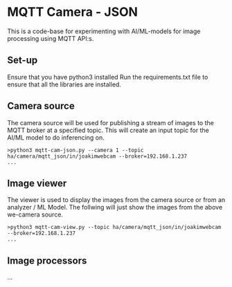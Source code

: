 # MQTT Camera - JSON
This is a code-base for experimenting with AI/ML-models for image processing using MQTT API:s.

## Set-up
Ensure that you have python3 installed
Run the requirements.txt file to ensure that all the libraries are installed.
 
## Camera source
The camera source will be used for publishing a stream of images to the MQTT broker at a specified topic. This will create an input topic for the AI/ML model to do inferencing on.


    >python3 mqtt-cam-json.py --camera 1 --topic ha/camera/mqtt_json/in/joakimwebcam --broker=192.168.1.237
    ...

## Image viewer
The viewer is used to display the images from the camera source or from an analyzer / ML Model. The follwing will just show the images from the above we-camera source.

    >python3 mqtt-cam-view.py --topic ha/camera/mqtt_json/in/joakimwebcam --broker=192.168.1.237
    ...

## Image processors
...
